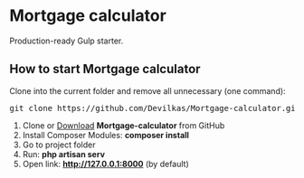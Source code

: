 <h1>Mortgage calculator</h1>

<p>Production-ready Gulp starter.</p>

<h2>How to start Mortgage calculator</h2>

<p>Clone into the current folder and remove all unnecessary (one command):</p>

<pre>git clone https://github.com/Devilkas/Mortgage-calculator.git .; rm -rf trunk .gitignore readme.md .git</pre>

<ol>
	<li>Clone or <a href="https://github.com/Devilkas/Mortgage-calculator/archive/refs/heads/main.zip">Download</a>
		<strong>Mortgage-calculator</strong> from GitHub
	</li>
	<li>Install Composer Modules: <strong>composer install</strong></li>
	<li>Go to project folder</li>
	<li>Run: <strong>php artisan serv</strong></li>
	<li>Open link: <strong><a href="http://127.0.0.1:8000">http://127.0.0.1:8000</a></strong> (by default) </li>
</ol>